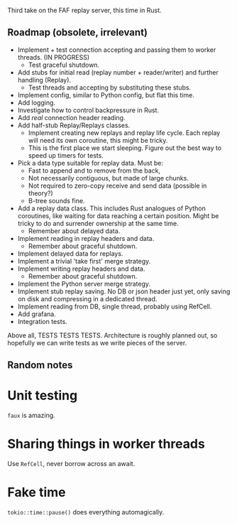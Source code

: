 Third take on the FAF replay server, this time in Rust.

Roadmap (obsolete, irrelevant)
------------------------------

* Implement + test connection accepting and passing them to worker threads. (IN PROGRESS)
  * Test graceful shutdown.
* Add stubs for initial read (replay number + reader/writer) and further
  handling (Replay).
  * Test threads and accepting by substituting these stubs.
* Implement config, similar to Python config, but flat this time.
* Add logging.
* Investigate how to control backpressure in Rust.
* Add *real* connection header reading.
* Add half-stub Replay/Replays classes.
  * Implement creating new replays and replay life cycle. Each replay will need
    its own coroutine, this might be tricky.
  * This is the first place we start sleeping. Figure out the best way to speed
    up timers for tests.
* Pick a data type suitable for replay data. Must be:
  * Fast to append and to remove from the back,
  * Not necessarily contiguous, but made of large chunks.
  * Not required to zero-copy receive and send data (possible in theory?)
  * B-tree sounds fine.
* Add a replay data class. This includes Rust analogues of Python coroutines,
  like waiting for data reaching a certain position. Might be tricky to do
  and surrender ownership at the same time.
  * Remember about delayed data.
* Implement reading in replay headers and data.
  * Remember about graceful shutdown.
* Implement delayed data for replays.
* Implement a trivial 'take first' merge strategy.
* Implement writing replay headers and data.
  * Remember about graceful shutdown.
* Implement the Python server merge strategy.
* Implement stub replay saving. No DB or json header just yet, only saving on
  disk and compressing in a dedicated thread.
* Implement reading from DB, single thread, probably using RefCell.
* Add grafana.
* Integration tests.

Above all, TESTS TESTS TESTS. Architecture is roughly planned out, so hopefully
we can write tests as we write pieces of the server.

Random notes
------------

Unit testing
============
`faux` is amazing.

Sharing things in worker threads
================================

Use `RefCell`, never borrow across an await.

Fake time
=========

`tokio::time::pause()` does everything automagically.
